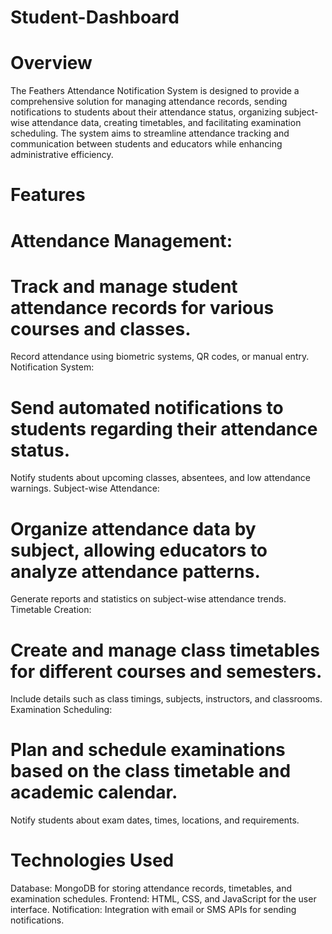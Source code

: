 # Student-Dashboard

# Overview
The Feathers Attendance Notification System is designed to provide a comprehensive solution for managing attendance records, sending notifications to students about their attendance status, organizing subject-wise attendance data, creating timetables, and facilitating examination scheduling. The system aims to streamline attendance tracking and communication between students and educators while enhancing administrative efficiency.

# Features
# Attendance Management:

# Track and manage student attendance records for various courses and classes.
Record attendance using biometric systems, QR codes, or manual entry.
Notification System:

# Send automated notifications to students regarding their attendance status.
Notify students about upcoming classes, absentees, and low attendance warnings.
Subject-wise Attendance:

# Organize attendance data by subject, allowing educators to analyze attendance patterns.
Generate reports and statistics on subject-wise attendance trends.
Timetable Creation:

# Create and manage class timetables for different courses and semesters.
Include details such as class timings, subjects, instructors, and classrooms.
Examination Scheduling:

# Plan and schedule examinations based on the class timetable and academic calendar.
Notify students about exam dates, times, locations, and requirements.

# Technologies Used

Database: MongoDB for storing attendance records, timetables, and examination schedules.
Frontend: HTML, CSS, and JavaScript for the user interface.
Notification: Integration with email or SMS APIs for sending notifications.

